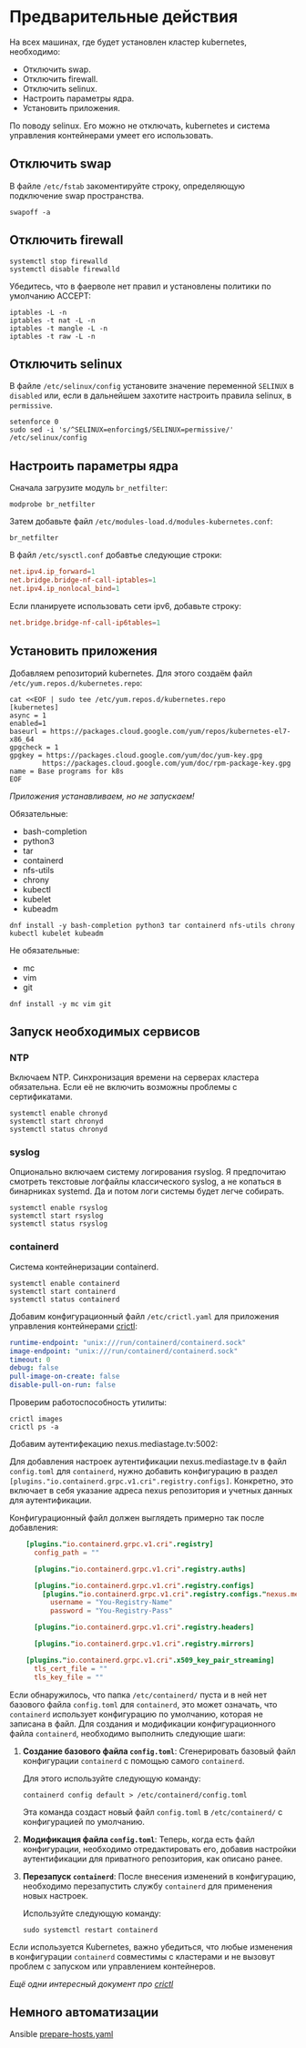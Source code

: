 # Предварительные действия

На всех машинах, где будет установлен кластер kubernetes, необходимо:

* Отключить swap.
* Отключить firewall.
* Отключить selinux.
* Настроить параметры ядра.
* Установить приложения.

По поводу selinux. Его можно не отключать, kubernetes и система управления контейнерами умеет его использовать.

## Отключить swap

В файле `/etc/fstab` закоментируйте строку, определяющую подключение swap пространства.

```shell
swapoff -a
```

## Отключить firewall

```shell
systemctl stop firewalld
systemctl disable firewalld
```

Убедитесь, что в фаерволе нет правил и установлены политики по умолчанию ACCEPT:

```shell
iptables -L -n
iptables -t nat -L -n
iptables -t mangle -L -n
iptables -t raw -L -n 
```

## Отключить selinux

В файле `/etc/selinux/config` установите значение переменной `SELINUX` в `disabled` или, если в дальнейшем
захотите настроить правила selinux, в `permissive`.

```shell
setenforce 0
sudo sed -i 's/^SELINUX=enforcing$/SELINUX=permissive/' /etc/selinux/config
```

## Настроить параметры ядра

Сначала загрузите модуль `br_netfilter`:

```shell
modprobe br_netfilter
```

Затем добавьте файл `/etc/modules-load.d/modules-kubernetes.conf`:

```shell
br_netfilter
```

В файл `/etc/sysctl.conf` добавтье следующие строки:

```conf
net.ipv4.ip_forward=1
net.bridge.bridge-nf-call-iptables=1
net.ipv4.ip_nonlocal_bind=1
```

Если планируете использовать сети ipv6, добавьте строку:

```conf
net.bridge.bridge-nf-call-ip6tables=1
```

## Установить приложения

Добавляем репозиторий kubernetes. Для этого создаём файл `/etc/yum.repos.d/kubernetes.repo`:

```shell
cat <<EOF | sudo tee /etc/yum.repos.d/kubernetes.repo
[kubernetes]
async = 1
enabled=1
baseurl = https://packages.cloud.google.com/yum/repos/kubernetes-el7-x86_64
gpgcheck = 1
gpgkey = https://packages.cloud.google.com/yum/doc/yum-key.gpg
        https://packages.cloud.google.com/yum/doc/rpm-package-key.gpg
name = Base programs for k8s
EOF
```

_Приложения устанавливаем, но не запускаем!_

Обязательные:

* bash-completion
* python3
* tar
* containerd
* nfs-utils
* chrony
* kubectl
* kubelet
* kubeadm

```shell
dnf install -y bash-completion python3 tar containerd nfs-utils chrony kubectl kubelet kubeadm
```

Не обязательные:

* mc
* vim
* git

```shell
dnf install -y mc vim git
```

## Запуск необходимых сервисов

### NTP

Включаем NTP. Синхронизация времени на серверах кластера обязательна. Если её не включить возможны проблемы с
сертификатами.

```shell
systemctl enable chronyd
systemctl start chronyd
systemctl status chronyd
```

### syslog

Опционально включаем систему логирования rsyslog. Я предпочитаю смотреть текстовые логфайлы классического syslog, а
не копаться в бинарниках systemd. Да и потом логи системы будет легче собирать.

```shell
systemctl enable rsyslog
systemctl start rsyslog
systemctl status rsyslog
```

### containerd

Система контейнеризации containerd.

```shell
systemctl enable containerd
systemctl start containerd
systemctl status containerd
```

Добавим конфигурационный файл `/etc/crictl.yaml` для приложения управления контейнерами
[crictl](https://github.com/kubernetes-sigs/cri-tools/blob/master/docs/crictl.md):

```yaml
runtime-endpoint: "unix:///run/containerd/containerd.sock"
image-endpoint: "unix:///run/containerd/containerd.sock"
timeout: 0
debug: false
pull-image-on-create: false
disable-pull-on-run: false
```

Проверим работоспособность утилиты:

```shell
crictl images
crictl ps -a
```

Добавим аутентифекацию nexus.mediastage.tv:5002:

Для добавления настроек аутентификации nexus.mediastage.tv в файл `config.toml` для `containerd`, нужно добавить конфигурацию в раздел `[plugins."io.containerd.grpc.v1.cri".registry.configs]`. Конкретно, это включает в себя указание адреса nexus репозитория и учетных данных для аутентификации.

Конфигурационный файл должен выглядеть примерно так после добавления:

```toml
    [plugins."io.containerd.grpc.v1.cri".registry]
      config_path = ""

      [plugins."io.containerd.grpc.v1.cri".registry.auths]

      [plugins."io.containerd.grpc.v1.cri".registry.configs]
        [plugins."io.containerd.grpc.v1.cri".registry.configs."nexus.mediastage.tv:5002".auth]
          username = "You-Registry-Name"
          password = "You-Registry-Pass"

      [plugins."io.containerd.grpc.v1.cri".registry.headers]

      [plugins."io.containerd.grpc.v1.cri".registry.mirrors]

    [plugins."io.containerd.grpc.v1.cri".x509_key_pair_streaming]
      tls_cert_file = ""
      tls_key_file = ""
```

Если обнаружилось, что папка `/etc/containerd/` пуста и в ней нет базового файла `config.toml` для `containerd`, это может означать, что `containerd` использует конфигурацию по умолчанию, которая не записана в файл. Для создания и модификации конфигурационного файла `containerd`, необходимо выполнить следующие шаги:

1. **Создание базового файла `config.toml`**:
   Сгенерировать базовый файл конфигурации `containerd` с помощью самого `containerd`.

   Для этого используйте следующую команду:

   ```shell
   containerd config default > /etc/containerd/config.toml
   ```

   Эта команда создаст новый файл `config.toml` в `/etc/containerd/` с конфигурацией по умолчанию.

2. **Модификация файла `config.toml`**:
   Теперь, когда есть файл конфигурации, необходимо отредактировать его, добавив настройки аутентификации для приватного репозитория, как описано ранее.

3. **Перезапуск `containerd`**:
   После внесения изменений в конфигурацию, необходимо перезапустить службу `containerd` для применения новых настроек.

   Используйте следующую команду:

   ```shell
   sudo systemctl restart containerd
   ```

Если используется Kubernetes, важно убедиться, что любые изменения в конфигурации `containerd` совместимы с кластерами и не вызовут проблем с запуском или управлением контейнеров.

_Ещё одни интересный документ про [crictl](https://kubernetes.io/docs/tasks/debug/debug-cluster/crictl/)_

## Немного автоматизации

Ansible [prepare-hosts.yaml](https://git.mediastage.tv/agavazin/kubernetes-service/-/blob/master/ansible_installation_kubeadm/services/prepare-hosts.yaml)
